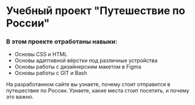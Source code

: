 # Учебный проект "Путешествие по России"

### В этом проекте отработаны навыки:
* Основы CSS и HTML
* Основы адаптивной вёрстки под различные устройства
* Основы работы с дизайнерским макетом в Figma
* Основы работы с GIT и Bash

На разработанном сайте вы узнаете, почему стоит отправится в путешествие по России. Узнаете, какие места стоит посетить, и почему это важно.
